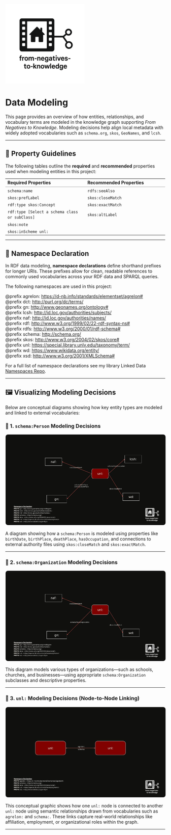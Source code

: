 <link rel="stylesheet" href="style.css">

<p align="left">
  <a href="https://darnellemelvin.github.io/from-negatives-to-knowledge">
    <img src="assets/images/negative2nodeInverse_logo.png" alt="Home" style="height: 250px;">
  </a>
</p>

# Data Modeling

This page provides an overview of how entities, relationships, and vocabulary terms are modeled in the knowledge graph supporting *From Negatives to Knowledge*. Modeling decisions help align local metadata with widely adopted vocabularies such as `schema.org`, `skos`, `GeoNames`, and `lcsh`.

---

## 🧾 Property Guidelines

The following tables outline the **required** and **recommended** properties used when modeling entities in this project:

<table style="width:100%; border-collapse: collapse; margin-top: 1em;">
  <tr>
    <th style="width:50%; text-align: left; border-bottom: 2px solid #ccc;">Required Properties</th>
    <th style="width:50%; text-align: left; border-bottom: 2px solid #ccc;">Recommended Properties</th>
  </tr>
  <tr>
    <td><code>schema:name</code></td>
    <td><code>rdfs:seeAlso</code></td>
  </tr>
  <tr>
    <td><code>skos:prefLabel</code></td>
    <td><code>skos:closeMatch</code></td>
  </tr>
  <tr>
    <td><code>rdf:type skos:Concept</code></td>
    <td><code>skos:exactMatch</code></td>
  </tr>
  <tr>
    <td><code>rdf:type [Select a schema class or subClass]</code></td>
    <td><code>skos:altLabel</code></td>
  </tr>
  <tr>
    <td><code>skos:note</code></td>
    <td></td>
  </tr>
  <tr>
    <td><code>skos:inScheme unl:</code></td>
    <td></td>
  </tr>
</table>

---

## 🧭 Namespace Declaration

In RDF data modeling, **namespace declarations** define shorthand prefixes for longer URIs. These prefixes allow for clean, readable references to commonly used vocabularies across your RDF data and SPARQL queries.

The following namespaces are used in this project:

 
@prefix agrelon: <https://d-nb.info/standards/elementset/agrelon#>   
@prefix dct:     <http://purl.org/dc/terms/>  
@prefix gn:      <http://www.geonames.org/ontology#>   
@prefix lcsh:    <http://id.loc.gov/authorities/subjects/>   
@prefix naf:     <http://id.loc.gov/authorities/names/>   
@prefix rdf:     <http://www.w3.org/1999/02/22-rdf-syntax-ns#>   
@prefix rdfs:    <http://www.w3.org/2000/01/rdf-schema#>   
@prefix schema:  <http://schema.org/>   
@prefix skos:    <http://www.w3.org/2004/02/skos/core#>   
@prefix unl:     <https://special.library.unlv.edu/taxonomy/term/>   
@prefix wd:      <https://www.wikidata.org/entity/>  
@prefix xsd:     <http://www.w3.org/2001/XMLSchema#>   

For a full list of namespace declarations see my library Linked Data [Namespaces Repo](https://github.com/darnelleMelvin/libraryLinkedData_namespaces).

---

## 🖼️ Visualizing Modeling Decisions

Below are conceptual diagrams showing how key entity types are modeled and linked to external vocabularies:

### 📌 1. `schema:Person` Modeling Decisions

<p align="center">
  <img src="assets/images/dataModel_schemaPerson.jpg" alt="Data model for schema:Person" style="max-width: 100%; border: 1px solid #ccc; border-radius: 8px;">
</p>

A diagram showing how a `schema:Person` is modeled using properties like `birthDate`, `birthPlace`, `deathPlace`, `hasOccupation`, and connections to external authority files using `skos:closeMatch` and `skos:exactMatch`.

---

### 📌 2. `schema:Organization` Modeling Decisions

<p align="center">
  <img src="assets/images/dataModel_schemaOrg.jpg" alt="Data model for schema:Organization" style="max-width: 100%; border: 1px solid #ccc; border-radius: 8px;">
</p>

This diagram models various types of organizations—such as schools, churches, and businesses—using appropriate `schema:Organization` subclasses and descriptive properties.

---

### 📌 3. `unl:` Modeling Decisions (Node-to-Node Linking) 

<p align="center">
  <img src="assets/images/dataModel_unlNode2Node.jpg" alt="unl: Node Linkage Model" style="max-width: 100%; border: 1px solid #ccc; border-radius: 8px;">
</p>

This conceptual graphic shows how one `unl:` node is connected to another `unl:` node using semantic relationships drawn from vocabularies such as `agrelon:` and `schema:`. These links capture real-world relationships like affiliation, employment, or organizational roles within the graph.


---

